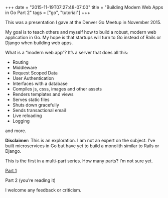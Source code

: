 +++
date = "2015-11-19T07:27:48-07:00"
title = "Building Modern Web Apps in Go Part 2"
tags = ["go", "tutorial"]
+++

This was a presentation I gave at the Denver Go Meetup in November 2015.  

My goal is to teach others and myself how to build a robust, modern web application in Go. My hope is that startups will turn to Go instead of Rails or Django when building web apps.

What is a “modern web app”?  It’s a server that does all this:  

* Routing
* Middleware
* Request Scoped Data
* User Authentication
* Interfaces with a database
* Compiles js, csss, images and other assets
* Renders templates and views
* Serves static files
* Shuts down gracefully
* Sends transactional email
* Live reloading
* Logging

and more.

**Disclaimer:**  This is an exploration. I am not an expert on the subject. I’ve built microservices in Go but have yet to build a monolith similar to Rails or Django.

This is the first in a multi-part series.  How many parts?  I’m not sure yet.

[Part 1](/post/building-modern-web-apps-in-go-part-1)  

Part 2 (you’re reading it)

I welcome any feedback or criticism.
